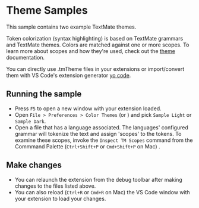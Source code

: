 # Theme Samples

This sample contains two example TextMate themes. 

Token colorization (syntax highlighting) is based on TextMate grammars and TextMate themes. Colors are matched against one or more scopes. To learn more about scopes and how they're used, check out the [theme](https://code.visualstudio.com/docs/extensions/themes-snippets-colorizers#_adding-a-new-color-theme) documentation.

You can directly use .tmTheme files in your extensions or import/convert them with VS Code's extension generator [yo code](https://code.visualstudio.com/docs/extensions/yocode).

## Running the sample

- Press `F5` to open a new window with your extension loaded.
- Open `File > Preferences > Color Themes` (or ) and pick `Sample Light` or `Sample Dark`.
- Open a file that has a language associated. The languages' configured grammar will tokenize the text and assign 'scopes' to the tokens. To examine these scopes, invoke the `Inspect TM Scopes` command from the Commmand Palette (`Ctrl+Shift+P` or `Cmd+Shift+P` on Mac) .

## Make changes

- You can relaunch the extension from the debug toolbar after making changes to the files listed above.
- You can also reload (`Ctrl+R` or `Cmd+R` on Mac) the VS Code window with your extension to load your changes.